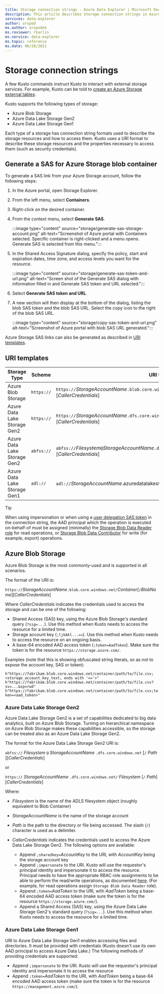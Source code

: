 ```yaml
---
title: Storage connection strings - Azure Data Explorer | Microsoft Docs
description: This article describes Storage connection strings in Azure Data Explorer.
services: data-explorer
author: orspod
ms.author: orspodek
ms.reviewer: rkarlin
ms.service: data-explorer
ms.topic: reference
ms.date: 06/28/2021
---
```

# Storage connection strings

A few Kusto commands instruct Kusto to interact with external storage services. For example, Kusto can be told to [create an Azure Storage external tables](../../management/external-tables-azurestorage-azuredatalake.md).

Kusto supports the following types of storage:

* Azure Blob Storage
* Azure Data Lake Storage Gen2
* Azure Data Lake Storage Gen1

Each type of a storage has connection string formats
used to describe the storage resources and how to access them.
Kusto uses a URI format to describe these storage resources and the properties
necessary to access them (such as security credentials).

## Generate a SAS for Azure Storage blob container

To generate a SAS link from your Azure Storage account, follow the following steps:


1. In the Azure portal, open Storage Explorer.
1. From the left menu, select **Containers**.
1. Right-click on the desired container.
1. From the context menu, select **Generate SAS**.

   :::image type="content" source="storage/generate-sas-storage-account.png" alt-text="Screenshot of Azure portal with Containers selected. Specific container is right-clicked and a menu opens. Generate SAS is selected from this menu.":::

1. In the Shared Access Signature dialog, specify the policy, start and expiration dates, time zone, and access levels you want for the resource.

    :::image type="content" source="storage/generate-sas-token-and-url.png" alt-text="Screen shot of the Generate SAS dialog with information filled in and Generate SAS token and URL selected.":::

1. Select **Generate SAS token and URL**.
1. A new section will then display at the bottom of the dialog, listing the blob SAS token and the blob SAS URL. Select the copy icon to the right of the blob SAS URL.

   :::image type="content" source="storage/copy-sas-token-and-url.png" alt-text="Screenshot of Azure portal with blob SAS URL generated.":::

Azure Storage SAS links can also be generated as described in [URI templates](#uri-templates).

## URI templates

|Storage Type                  |Scheme    |URI template                          |
|------------------------------|----------|--------------------------------------|
|Azure Blob Storage            |`https://`|`https://`*StorageAccountName*`.blob.core.windows.net/`*Container*[`/`*BlobName*][*CallerCredentials*]|
|Azure Data Lake Storage Gen2  |`https://`|`https://`*StorageAccountName*`.dfs.core.windows.net/`*Filesystem*[`/`*PathToDirectoryOrFile*][*CallerCredentials*]|
|Azure Data Lake Storage Gen2  |`abfss://`|`abfss://`*Filesystem*`@`*StorageAccountName*`.dfs.core.windows.net/`[*PathToDirectoryOrFile*][*CallerCredentials*]|
|Azure Data Lake Storage Gen1  |`adl://`  |`adl://`*StorageAccountName*.azuredatalakestore.net/*PathToDirectoryOrFile*[*CallerCredentials*]|

> [!TIP]
> When using impersonation or when using a [user delegation SAS token](/rest/api/storageservices/create-user-delegation-sas) in the connection string, the AAD principal which the operation is executed on-behalf-of must be assigned (minimally) the [Storage Blob Data Reader role](/azure/role-based-access-control/built-in-roles#storage-blob-data-reader) for read operations, or [Storage Blob Data Contributor](/azure/role-based-access-control/built-in-roles#storage-blob-data-contributor) for write (for example, export) operations.

## Azure Blob Storage

Azure Blob Storage is the most commonly-used and is supported in all scenarios.

The format of the URI is:

`https://`*StorageAccountName*`.blob.core.windows.net/`*Container*[`/`*BlobName*][*CallerCredentials*]

Where *CallerCredentials* indicates the credentials used to access the storage and can be one of the following:
* Shared Access (SAS) key, using the Azure Blob Storage's standard query (`?sig=...`). Use this method when Kusto needs to access the
  resource for a limited time.
* Storage account key (`;ljkAkl...==`). Use this method when Kusto needs to access the resource on an ongoing basis.
* A base-64 encoded AAD access token (`;token=AadToken`). Make sure the token is for the resource `https://storage.azure.com/`.

Examples (note that this is showing obfuscated string literals, so as not to expose the account key, SAS or token):

`h"https://fabrikam.blob.core.windows.net/container/path/to/file.csv;<storage_account_key_text, ends with '=='>"`
`h"https://fabrikam.blob.core.windows.net/container/path/to/file.csv?sv=...&sp=rwd"` 
`h"https://fabrikam.blob.core.windows.net/container/path/to/file.csv;token=<aad_token>"` 


### Azure Data Lake Storage Gen2

Azure Data Lake Storage Gen2 is a set of capabilities dedicated to big data analytics, built on Azure Blob Storage. Turning on hierarchical namespace on Azure Blob Storage makes these capabilities accessible, so the storage can be treated also as an Azure Data Lake Storage Gen2.

The format for the Azure Data Lake Storage Gen2 URI is:

`abfss://` *Filesystem* `@` *StorageAccountName* `.dfs.core.windows.net` [`/` *Path* ][*CallerCredentials*]

or

`https://` *StorageAccountName* `.dfs.core.windows.net/` *Filesystem* [`/` *Path*][*CallerCredentials*]

Where:

* _Filesystem_ is the name of the ADLS filesystem object (roughly equivalent to Blob Container)
* _StorageAccountName_ is the name of the storage account
* _Path_ is the path to the directory or file being accessed.
  The slash (`/`) character is used as a delimiter.
* _CallerCredentials_ indicates the credentials used to access the Azure Data Lake Storage Gen2. The following options are available: 
  
   * Append `;sharedkey=`*AccountKey* to the URI, with _AccountKey_ being the storage account key
   * Append `;impersonate` to the URI. Kusto will use the requestor's principal identity and impersonate it to access the resource. Principal needs to have the appropriate RBAC role assignments to be able to perform the read/write operations, as documented [here](/azure/storage/blobs/data-lake-storage-access-control). (For example, for read operations assign `Storage Blob Data Reader` role).
   * Append `;token=`*AadToken* to the URI, with _AadToken_ being a base-64 encoded AAD access token (make sure the token is for the resource `https://storage.azure.com/`).
   * Append a Shared Access (SAS) key, using the Azure Data Lake Storage Gen2's standard query (`?sig=...`). Use this method when Kusto needs to access the resource for a limited time.


### Azure Data Lake Storage Gen1

URI to Azure Data Lake Storage Gen1 enables accessing files and directories. It must be provided with credentials (Kusto doesn't use its own AAD principal to
access Azure Data Lake.) The following methods of providing credentials are
supported:

* Append `;impersonate` to the URI. Kusto will use the requestor's principal
  identity and impersonate it to access the resource
* Append `;token=`*AadToken* to the URI, with *AadToken* being a base-64
  encoded AAD access token (make sure the token is for the resource `https://management.azure.com/`).
